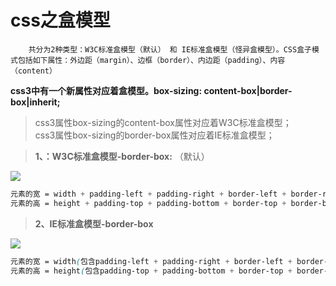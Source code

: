 # css之盒模型

        共分为2种类型：W3C标准盒模型（默认） 和 IE标准盒模型（怪异盒模型）。CSS盒子模式包括如下属性：外边距（margin）、边框（border）、内边距（padding）、内容（content） 
**css3中有一个新属性对应着盒模型。box-sizing: content-box|border-box|inherit;**

> css3属性box-sizing的content-box属性对应着W3C标准盒模型；  
> css3属性box-sizing的border-box属性对应着IE标准盒模型；

> **1、：W3C标准盒模型-border-box:** （默认）

![](https://user-gold-cdn.xitu.io/2019/4/7/169f7d2f1a0610ec?w=1905&h=974&f=png&s=111613)
        

```css
元素的宽 = width + padding-left + padding-right + border-left + border-right
元素的高 = height + padding-top + padding-bottom + border-top + border-bottom
```

> **2、IE标准盒模型-border-box**

![](https://user-gold-cdn.xitu.io/2019/4/7/169f7d442ca565ab?w=1901&h=978&f=png&s=112557)
        

```css
元素的宽 = width(包含padding-left + padding-right + border-left + border-right)
元素的高 = height(包含padding-top + padding-bottom + border-top + border-bottom)
```

